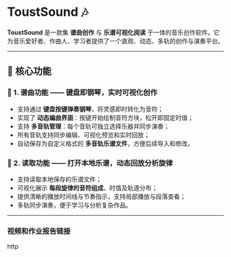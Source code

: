 # ToustSound 🎶

**ToustSound** 是一款集 **谱曲创作** 与 **乐谱可视化阅读** 于一体的音乐创作软件。它为音乐爱好者、作曲人、学习者提供了一个直观、动态、多轨的创作与演奏平台。

---

## 🌟 核心功能

### 🎹 1. 谱曲功能 —— 键盘即钢琴，实时可视化创作

- 支持通过 **键盘按键弹奏钢琴**，将灵感即时转化为音符；
- 实现了 **动态编曲界面**：按键开始绘制音符方块，松开即固定时值；
- 支持 **多音轨管理**：每个音轨可独立选择乐器并同步演奏；
- 所有音轨支持同步编辑、可视化预览和实时回放；
- 自动保存为自定义格式的 **多音轨乐谱文件**，方便后续导入和修改。

### 📖 2. 读取功能 —— 打开本地乐谱，动态回放分析旋律

- 支持读取本地保存的乐谱文件；
- 可视化展示 **每段旋律的音符组成**、时值及轨道分布；
- 提供清晰的播放时间线与节奏指示，支持局部播放与段落查看；
- 多轨同步演奏，便于学习与分析复杂作品。

---

### 视频和作业报告链接

http
